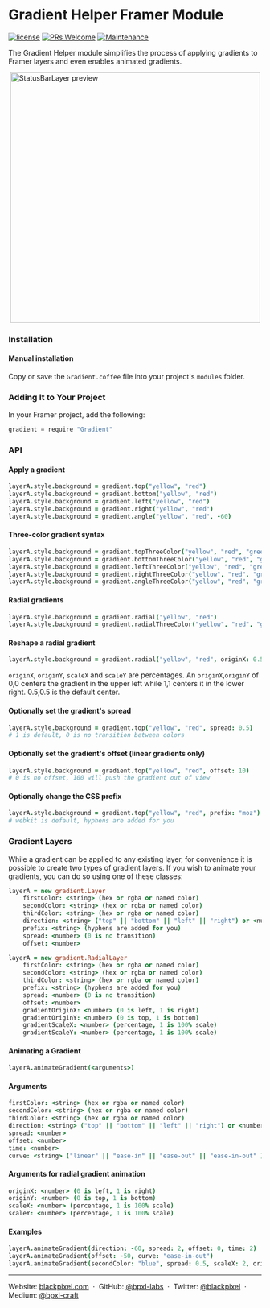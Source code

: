 # Gradient Helper Framer Module

[![license](https://img.shields.io/github/license/bpxl-labs/RemoteLayer.svg)](https://opensource.org/licenses/MIT)
[![PRs Welcome](https://img.shields.io/badge/PRs-welcome-brightgreen.svg)](.github/CONTRIBUTING.md)
[![Maintenance](https://img.shields.io/maintenance/yes/2017.svg)]()

The Gradient Helper module simplifies the process of applying gradients to Framer layers and even enables animated gradients.
	
<img src="https://cloud.githubusercontent.com/assets/935/24376320/13b7ea52-1301-11e7-99c0-35b8f327b982.gif" width="497" style="display: block; margin: auto" alt="StatusBarLayer preview" />	

### Installation

#### Manual installation

Copy or save the `Gradient.coffee` file into your project's `modules` folder.

### Adding It to Your Project

In your Framer project, add the following:

```javascript
gradient = require "Gradient"
```

### API

#### Apply a gradient
```coffeescript
layerA.style.background = gradient.top("yellow", "red")
layerA.style.background = gradient.bottom("yellow", "red")
layerA.style.background = gradient.left("yellow", "red")
layerA.style.background = gradient.right("yellow", "red")
layerA.style.background = gradient.angle("yellow", "red", -60)
```

#### Three-color gradient syntax
```coffeescript
layerA.style.background = gradient.topThreeColor("yellow", "red", "green")
layerA.style.background = gradient.bottomThreeColor("yellow", "red", "green")
layerA.style.background = gradient.leftThreeColor("yellow", "red", "green")
layerA.style.background = gradient.rightThreeColor("yellow", "red", "green")
layerA.style.background = gradient.angleThreeColor("yellow", "red", "green", -60)
```

#### Radial gradients
```coffeescript
layerA.style.background = gradient.radial("yellow", "red")
layerA.style.background = gradient.radialThreeColor("yellow", "red", "green")
```

#### Reshape a radial gradient
```coffeescript
layerA.style.background = gradient.radial("yellow", "red", originX: 0.5, originY: 0, scaleX: 2, scaleY: 1)
```

`originX`, `originY`, `scaleX` and `scaleY` are percentages. An `originX`,`originY` of 0,0 centers the gradient in the upper left while 1,1 centers it in the lower right. 0.5,0.5 is the default center.

#### Optionally set the gradient's spread
```coffeescript
layerA.style.background = gradient.top("yellow", "red", spread: 0.5)
# 1 is default, 0 is no transition between colors
```

#### Optionally set the gradient's offset (linear gradients only)
```coffeescript
layerA.style.background = gradient.top("yellow", "red", offset: 10)
# 0 is no offset, 100 will push the gradient out of view
```

#### Optionally change the CSS prefix
```coffeescript
layerA.style.background = gradient.top("yellow", "red", prefix: "moz")
# webkit is default, hyphens are added for you
```

### Gradient Layers
While a gradient can be applied to any existing layer, for convenience it is possible to create two types of gradient layers. If you wish to animate your gradients, you can do so using one of these classes:

```coffeescript
layerA = new gradient.Layer
	firstColor: <string> (hex or rgba or named color)
	secondColor: <string> (hex or rgba or named color)
	thirdColor: <string> (hex or rgba or named color)
	direction: <string> ("top" || "bottom" || "left" || "right") or <number> (in degrees)
	prefix: <string> (hyphens are added for you)
	spread: <number> (0 is no transition)
	offset: <number>

layerA = new gradient.RadialLayer
	firstColor: <string> (hex or rgba or named color)
	secondColor: <string> (hex or rgba or named color)
	thirdColor: <string> (hex or rgba or named color)
	prefix: <string> (hyphens are added for you)
	spread: <number> (0 is no transition)
	offset: <number>
	gradientOriginX: <number> (0 is left, 1 is right)
	gradientOriginY: <number> (0 is top, 1 is bottom)
	gradientScaleX: <number> (percentage, 1 is 100% scale)
	gradientScaleY: <number> (percentage, 1 is 100% scale)
```
	
#### Animating a Gradient
```coffeescript
layerA.animateGradient(<arguments>)
```

#### Arguments
```coffeescript
firstColor: <string> (hex or rgba or named color)
secondColor: <string> (hex or rgba or named color)
thirdColor: <string> (hex or rgba or named color)
direction: <string> ("top" || "bottom" || "left" || "right") or <number> (in degrees)
spread: <number>
offset: <number>
time: <number>
curve: <string> ("linear" || "ease-in" || "ease-out" || "ease-in-out" )
```

#### Arguments for radial gradient animation
```coffeescript
originX: <number> (0 is left, 1 is right)
originY: <number> (0 is top, 1 is bottom)
scaleX: <number> (percentage, 1 is 100% scale)
scaleY: <number> (percentage, 1 is 100% scale)
```

#### Examples
```coffeescript
layerA.animateGradient(direction: -60, spread: 2, offset: 0, time: 2)
layerA.animateGradient(offset: -50, curve: "ease-in-out")
layerA.animateGradient(secondColor: "blue", spread: 0.5, scaleX: 2, originY: 1)
```

---

Website: [blackpixel.com](https://blackpixel.com) &nbsp;&middot;&nbsp;
GitHub: [@bpxl-labs](https://github.com/bpxl-labs/) &nbsp;&middot;&nbsp;
Twitter: [@blackpixel](https://twitter.com/blackpixel) &nbsp;&middot;&nbsp;
Medium: [@bpxl-craft](https://medium.com/bpxl-craft)

